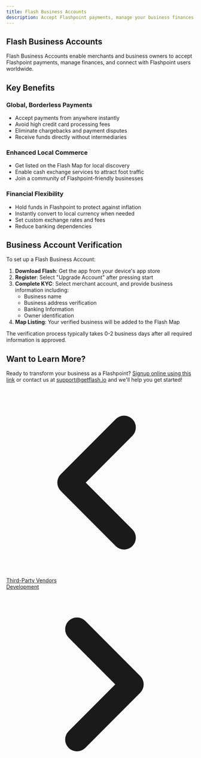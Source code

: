 ```yaml
---
title: Flash Business Accounts
description: Accept Flashpoint payments, manage your business finances, and join the global network of Flash-enabled merchants
---
```


## Flash Business Accounts

Flash Business Accounts enable merchants and business owners to accept Flashpoint payments, manage finances, and connect with Flashpoint users worldwide.

## Key Benefits

### Global, Borderless Payments

-   Accept payments from anywhere instantly
-   Avoid high credit card processing fees
-   Eliminate chargebacks and payment disputes
-   Receive funds directly without intermediaries

### Enhanced Local Commerce

-   Get listed on the Flash Map for local discovery
-   Enable cash exchange services to attract foot traffic
-   Join a community of Flashpoint-friendly businesses

### Financial Flexibility

-   Hold funds in Flashpoint to protect against inflation
-   Instantly convert to local currency when needed
-   Set custom exchange rates and fees
-   Reduce banking dependencies

## Business Account Verification

To set up a Flash Business Account:

1. **Download Flash**: Get the app from your device's app store
2. **Register**: Select "Upgrade Account" after pressing start
3. **Complete KYC**: Select merchant account, and provide business information including:
    - Business name
    - Business address verification
    - Banking Information
    - Owner identification
4. **Map Listing**: Your verified business will be added to the Flash Map

The verification process typically takes 0-2 business days after all required information is approved.

## Want to Learn More?

Ready to transform your business as a Flashpoint? [Signup online using this link](https://flash-merchant-signup-ov4yh.ondigitalocean.app/form) or contact us at [support@getflash.io](mailto:support@getflash.io) and we'll help you get started!

<!-- Navigation links -->
<div class="flex justify-between items-center mt-8 pt-4 border-t border-zinc-200 dark:border-zinc-700">
  <div class="w-1/3 text-left">
    <a href="third-party-vendors" class="inline-flex items-center bg-purple-600 hover:bg-purple-700 text-white rounded-md transition-colors px-4 py-2 text-sm font-medium shadow-sm hover:shadow-md">
      <svg xmlns="http://www.w3.org/2000/svg" class="h-6 w-6 mr-2" fill="none" viewBox="0 0 24 24" stroke="currentColor">
        <path stroke-linecap="round" stroke-linejoin="round" stroke-width="3" d="M15 19l-7-7 7-7" />
      </svg>
      Third-Party Vendors
    </a>
  </div>
  <div class="w-1/3 text-center">
    <!-- Optional center content -->
  </div>
  <div class="w-1/3 text-right">
    <a href="development" class="inline-flex items-center bg-purple-600 hover:bg-purple-700 text-white rounded-md transition-colors px-4 py-2 text-sm font-medium shadow-sm hover:shadow-md">
      Development
      <svg xmlns="http://www.w3.org/2000/svg" class="h-6 w-6 ml-2" fill="none" viewBox="0 0 24 24" stroke="currentColor">
        <path stroke-linecap="round" stroke-linejoin="round" stroke-width="3" d="M9 5l7 7-7 7" />
      </svg>
    </a>
  </div>
</div>
